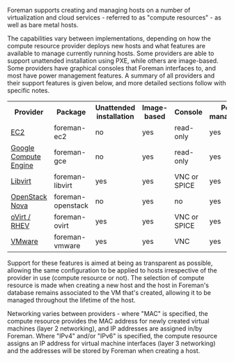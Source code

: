 
Foreman supports creating and managing hosts on a number of virtualization and cloud services - referred to as "compute resources" - as well as bare metal hosts.

The capabilities vary between implementations, depending on how the compute resource provider deploys new hosts and what features are available to manage currently running hosts.  Some providers are able to support unattended installation using PXE, while others are image-based.  Some providers have graphical consoles that Foreman interfaces to, and most have power management features.  A summary of all providers and their support features is given below, and more detailed sections follow with specific notes.

<table class="table table-bordered table-condensed">
  <tr>
    <th>Provider</th>
    <th>Package</th>
    <th>Unattended installation</th>
    <th>Image-based</th>
    <th>Console</th>
    <th>Power management</th>
    <th>Networking</th>
  </tr>
  <tr>
    <td><a href="/manuals/{{page.version}}/index.html#5.2.3EC2Notes">EC2</a></td>
    <td>foreman-ec2</td>
    <td>no</td>
    <td>yes</td>
    <td>read-only</td>
    <td>yes</td>
    <td>IPv4</td>
  </tr>
  <tr>
    <td><a href="/manuals/{{page.version}}/index.html#5.2.4GoogleComputeEngineNotes">Google Compute Engine</a></td>
    <td>foreman-gce</td>
    <td>no</td>
    <td>yes</td>
    <td>read-only</td>
    <td>yes</td>
    <td>IPv4</td>
  </tr>
  <tr>
    <td><a href="/manuals/{{page.version}}/index.html#5.2.5LibvirtNotes">Libvirt</a></td>
    <td>foreman-libvirt</td>
    <td>yes</td>
    <td>yes</td>
    <td>VNC or SPICE</td>
    <td>yes</td>
    <td>MAC</td>
  </tr>
  <tr>
    <td><a href="/manuals/{{page.version}}/index.html#5.2.6OpenStackNotes">OpenStack Nova</a></td>
    <td>foreman-openstack</td>
    <td>no</td>
    <td>yes</td>
    <td>no</td>
    <td>yes</td>
    <td>IPv4</td>
  </tr>
  <tr>
    <td><a href="/manuals/{{page.version}}/index.html#5.2.7oVirt/RHEVNotes">oVirt / RHEV</a></td>
    <td>foreman-ovirt</td>
    <td>yes</td>
    <td>yes</td>
    <td>VNC or SPICE</td>
    <td>yes</td>
    <td>MAC</td>
  </tr>
  <tr>
    <td><a href="/manuals/{{page.version}}/index.html#5.2.8VMwareNotes">VMware</a></td>
    <td>foreman-vmware</td>
    <td>yes</td>
    <td>yes</td>
    <td>VNC</td>
    <td>yes</td>
    <td>MAC</td>
  </tr>
</table>

Support for these features is aimed at being as transparent as possible, allowing the same configuration to be applied to hosts irrespective of the provider in use (compute resource or not).  The selection of compute resource is made when creating a new host and the host in Foreman's database remains associated to the VM that's created, allowing it to be managed throughout the lifetime of the host.

Networking varies between providers - where "MAC" is specified, the compute resource provides the MAC address for newly created virtual machines (layer 2 networking), and IP addresses are assigned in/by Foreman. Where "IPv4" and/or "IPv6" is specified, the compute resource assigns an IP address for virtual machine interfaces (layer 3 networking) and the addresses will be stored by Foreman when creating a host.
